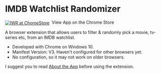 # IMDB Watchlist Randomizer

<div align="left">
    <p><a href="https://chrome.google.com/webstore/detail/imdb-watchlist-randomizer/elbfbpalmljkclkphdjmbloancjnehea"><img alt="IWR at ChomeStore" align="center" src="https://img.shields.io/badge/Chrome Web Store-%234285F4.svg?&style=for-the-badge&logo=google-chrome&logoColor=white" /></a>&nbsp; View App on the Chrome Store</p>
</div>

A browser extension that allows users to filter & randomly pick a movie, tv-series etc, from an IMDB watchlist.

- Developed with Chrome on Windows 10.
- Manifest Version: V3. Haven't configured for other browsers yet.
- No configuration, so it may not work on older browsers.

I suggest you to read [About the App](https://github.com/AlkTheOrg/imdb-watchlist-randomizer/blob/main/ABOUT.md#about-the-extension) before using the extension.
